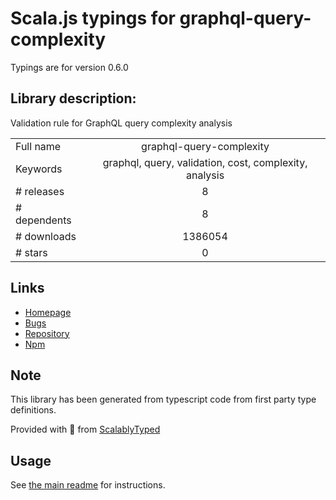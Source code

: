 
# Scala.js typings for graphql-query-complexity

Typings are for version 0.6.0

## Library description:
Validation rule for GraphQL query complexity analysis

|                    |                 |
| ------------------ | :-------------: |
| Full name          | graphql-query-complexity |
| Keywords           | graphql, query, validation, cost, complexity, analysis |
| # releases         | 8 |
| # dependents       | 8 |
| # downloads        | 1386054 |
| # stars            | 0 |

## Links
- [Homepage](https://github.com/slicknode/graphql-query-complexity#readme)
- [Bugs](https://github.com/slicknode/graphql-query-complexity/issues)
- [Repository](https://github.com/slicknode/graphql-query-complexity)
- [Npm](https://www.npmjs.com/package/graphql-query-complexity)
    


## Note
This library has been generated from typescript code from first party type definitions.

Provided with :purple_heart: from [ScalablyTyped](https://github.com/oyvindberg/ScalablyTyped)

## Usage
See [the main readme](../../readme.md) for instructions.


